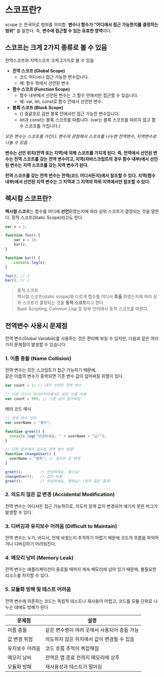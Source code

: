 # 스코프란? 
scope 는 한국어로 범위를 의미함.
**변수나 함수가 “어디에서 접근 가능한지를 결정하는 범위”** 를 말한다. 즉, **변수에 접근할 수 있는 유효한 영역**이다.

## 스코프는 크게 2가지 종류로 볼 수 있음
전역스코프와 지역스코프 크게 2가지로 볼 수 있음
- **전역 스코프 (Global Scope)**
    - 코드 어디서나 접근 가능한 변수입니다.
    - 예: 함수 밖에서 선언된 변수.
- **함수 스코프 (Function Scope)**
    - 함수 내부에서 선언된 변수는 그 함수 안에서만 접근할 수 있습니다.
    - 예: var, let, const로 함수 안에서 선언한 변수.
- **블록 스코프 (Block Scope)**
    - {} 중괄호로 감싼 블록 안에서만 접근 가능한 변수입니다.
    - let과 const는 블록 스코프를 따릅니다. (var는 블록 스코프를 따르지 않고 함수 스코프를 가집니다.)

*모든 변수는 스코프를 가진다. 변수의 관점에서 스코프를 나누면 전역변수, 지역변수로 나눌 수 있음.*

**변수는 선언 위치(전역 또는 지역)에 의해 스코프를 가지게 된다. 즉, 전역에서 선언된 변수는 전역 스코프를 갖는 전역 변수이고, 지역(자바스크립트의 경우 함수 내부)에서 선언된 변수는 지역 스코프를 갖는 지역 변수가 된다.**

**전역 스코프를 갖는 전역 변수는 전역(코드 어디서든지)에서 참조할 수 있다. 지역(함수 내부)에서 선언된 지역 변수는 그 지역과 그 지역의 하위 지역에서만 참조할 수 있다.**


## 렉시컬 스코프란? 
**렉시컬 스코프**는 함수를 어디에 **선언**하였는지에 따라 상위 스코프가 결정되는 것을 말한다.
정적 스코프(Static Scope)라고도 한다. 

```javascript
var x = 1;

function foo() {
	var x = 10;
	bar();
}

function bar() {
	console.log(x);
}

foo(); // 1
bar(); // 1
```


> 동적 스코프 <br>
렉시컬 스코프(static scope)와 다르게 함수를 어디서 **호출** 하였는지에 따라 상위 스코프가 결정되는 것을 **동적 스코프**라고 한다.  
Bash Scripting, Common Lisp 등 일부 언어에서 동적 스코프를 따른다.


## 전역변수 사용시 문제점
전역 변수(Global Variable)를 사용하는 것은 편리해 보일 수 있지만, 다음과 같은 여러 가지 문제점이 발생할 수 있습니다.

###  1. 이름 충돌 (Name Collision)
전역 변수는 모든 스크립트가 접근 가능하기 때문에,  
같은 이름의 변수가 중복되면 기존 변수 값이 덮어써질 위험이 있다.

```javascript
var count = 1; // 내가 선언한 전역 변수

// 다른 코드나 라이브러리에서도 같은 이름 사용
var count = 999; // 기존 값이 덮어써짐
```


에러 코드 예시
```javascript
// 전역 변수 선언
var userName = "철수";

function greet() {
  console.log("안녕하세요, " + userName + "님!");
}

// 다른 함수에서 실수로 전역 변수 변경
function changeUser() {
  userName = "영희"; // 실수로 값 변경
}

greet();        // 안녕하세요, 철수님!
changeUser();   // 값이 바뀜
greet();        // 안녕하세요, 영희님! (원치 않은 결과)
```

### **2. 의도치 않은 값 변경 (Accidental Modification)**
전역 변수는 어디서든 접근 가능하므로,
의도치 않게 값이 변경되어 예기치 못한 버그가 발생할 수 있다.

### **3. 디버깅과 유지보수 어려움 (Difficult to Maintain)**
전역 변수는 누가, 어디서, 언제 바꿨는지 추적하기 어렵기 때문에
코드의 흐름을 파악하거나 디버깅하기 어려워진다.

### **4. 메모리 낭비 (Memory Leak)**
전역 변수는 애플리케이션이 종료될 때까지 계속 메모리에 남아 있기 때문에,
불필요한 리소스를 차지할 수 있다.

### **5. 모듈화 방해 및 테스트 어려움**
전역 변수에 의존하는 코드는 독립적 테스트나 재사용이 어렵고,
코드를 모듈 단위로 나누는 데에도 방해가 된다

| **문제점**  | **설명**                    |
| -------- | ------------------------- |
| 이름 충돌    | 같은 변수명이 여러 곳에서 사용되어 충돌 가능 |
| 값 변경 위험  | 의도하지 않은 위치에서 값이 변경될 수 있음  |
| 유지보수 어려움 | 코드 흐름 추적이 복잡해짐            |
| 메모리 낭비   | 전역은 앱 종료 전까지 메모리에 상주      |
| 모듈화 방해   | 재사용성과 테스트가 떨어짐            |
